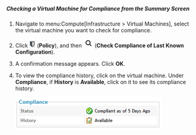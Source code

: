 ##### Checking a Virtual Machine for Compliance from the Summary Screen

1.  Navigate to menu:Compute\[Infrastructure \> Virtual Machines\],
    select the virtual machine you want to check for compliance.

2.  Click ![image](/images/1941.png) (**Policy**), and then
    ![image](/images/1942.png) (**Check Compliance of Last Known
    Configuration**).

3.  A confirmation message appears. Click **OK**.

4.  To view the compliance history, click on the virtual machine. Under
    **Compliance**, if **History** is **Available**, click on it to see
    its compliance history.

    ![image](/images/1943.png)

